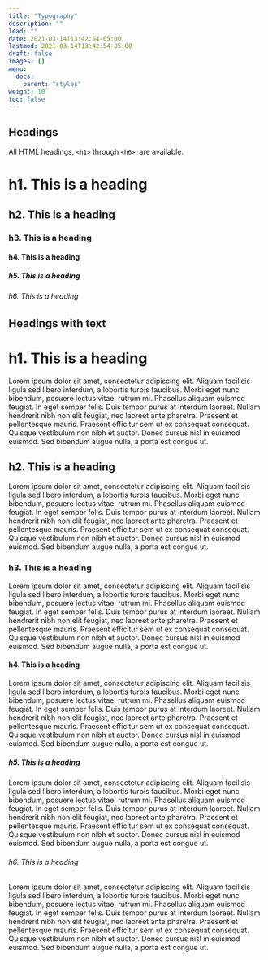 ```yaml
---
title: "Typography"
description: ""
lead: ""
date: 2021-03-14T13:42:54-05:00
lastmod: 2021-03-14T13:42:54-05:00
draft: false
images: []
menu: 
  docs:
    parent: "styles"
weight: 10
toc: false
---
```


## Headings

All HTML headings, `<h1>` through `<h6>`, are available.

# h1. This is a heading
## h2. This is a heading
### h3. This is a heading
#### h4. This is a heading
##### h5. This is a heading
###### h6. This is a heading

## Headings with text

# h1. This is a heading
Lorem ipsum dolor sit amet, consectetur adipiscing elit. Aliquam facilisis ligula sed libero interdum, a lobortis turpis faucibus. Morbi eget nunc bibendum, posuere lectus vitae, rutrum mi. Phasellus aliquam euismod feugiat. In eget semper felis. Duis tempor purus at interdum laoreet. Nullam hendrerit nibh non elit feugiat, nec laoreet ante pharetra. Praesent et pellentesque mauris. Praesent efficitur sem ut ex consequat consequat. Quisque vestibulum non nibh et auctor. Donec cursus nisl in euismod euismod. Sed bibendum augue nulla, a porta est congue ut.

## h2. This is a heading
Lorem ipsum dolor sit amet, consectetur adipiscing elit. Aliquam facilisis ligula sed libero interdum, a lobortis turpis faucibus. Morbi eget nunc bibendum, posuere lectus vitae, rutrum mi. Phasellus aliquam euismod feugiat. In eget semper felis. Duis tempor purus at interdum laoreet. Nullam hendrerit nibh non elit feugiat, nec laoreet ante pharetra. Praesent et pellentesque mauris. Praesent efficitur sem ut ex consequat consequat. Quisque vestibulum non nibh et auctor. Donec cursus nisl in euismod euismod. Sed bibendum augue nulla, a porta est congue ut.

### h3. This is a heading
Lorem ipsum dolor sit amet, consectetur adipiscing elit. Aliquam facilisis ligula sed libero interdum, a lobortis turpis faucibus. Morbi eget nunc bibendum, posuere lectus vitae, rutrum mi. Phasellus aliquam euismod feugiat. In eget semper felis. Duis tempor purus at interdum laoreet. Nullam hendrerit nibh non elit feugiat, nec laoreet ante pharetra. Praesent et pellentesque mauris. Praesent efficitur sem ut ex consequat consequat. Quisque vestibulum non nibh et auctor. Donec cursus nisl in euismod euismod. Sed bibendum augue nulla, a porta est congue ut.

#### h4. This is a heading
Lorem ipsum dolor sit amet, consectetur adipiscing elit. Aliquam facilisis ligula sed libero interdum, a lobortis turpis faucibus. Morbi eget nunc bibendum, posuere lectus vitae, rutrum mi. Phasellus aliquam euismod feugiat. In eget semper felis. Duis tempor purus at interdum laoreet. Nullam hendrerit nibh non elit feugiat, nec laoreet ante pharetra. Praesent et pellentesque mauris. Praesent efficitur sem ut ex consequat consequat. Quisque vestibulum non nibh et auctor. Donec cursus nisl in euismod euismod. Sed bibendum augue nulla, a porta est congue ut.

##### h5. This is a heading
Lorem ipsum dolor sit amet, consectetur adipiscing elit. Aliquam facilisis ligula sed libero interdum, a lobortis turpis faucibus. Morbi eget nunc bibendum, posuere lectus vitae, rutrum mi. Phasellus aliquam euismod feugiat. In eget semper felis. Duis tempor purus at interdum laoreet. Nullam hendrerit nibh non elit feugiat, nec laoreet ante pharetra. Praesent et pellentesque mauris. Praesent efficitur sem ut ex consequat consequat. Quisque vestibulum non nibh et auctor. Donec cursus nisl in euismod euismod. Sed bibendum augue nulla, a porta est congue ut.

###### h6. This is a heading
Lorem ipsum dolor sit amet, consectetur adipiscing elit. Aliquam facilisis ligula sed libero interdum, a lobortis turpis faucibus. Morbi eget nunc bibendum, posuere lectus vitae, rutrum mi. Phasellus aliquam euismod feugiat. In eget semper felis. Duis tempor purus at interdum laoreet. Nullam hendrerit nibh non elit feugiat, nec laoreet ante pharetra. Praesent et pellentesque mauris. Praesent efficitur sem ut ex consequat consequat. Quisque vestibulum non nibh et auctor. Donec cursus nisl in euismod euismod. Sed bibendum augue nulla, a porta est congue ut.
